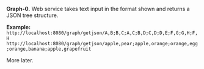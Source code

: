 **Graph-0.**
Web service takes text input in the format shown and returns a JSON tree structure.

**Example:**
`http://localhost:8080/graph/getjson/A,B;B,C;A,C;B,D;C,D;D,E;F,G;G,H;F,H`
`http://localhost:8080/graph/getjson/apple,pear;apple,orange;orange,egg;orange,banana;apple,grapefruit`

More later.